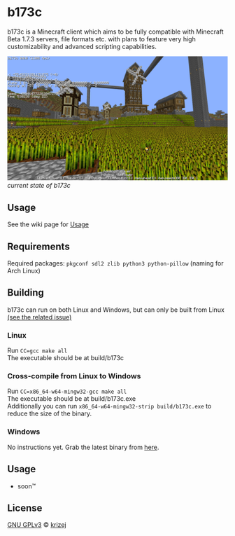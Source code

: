 # b173c

b173c is a Minecraft client which aims to be fully compatible with Minecraft Beta 1.7.3 servers, file formats etc. with plans to feature very high customizability and advanced scripting capabilities.

![image of the game running](.github/images/b173c.png)
*current state of b173c*

## Usage
See the wiki page for [Usage](https://github.com/krizej/b173c/wiki/Usage)

## Requirements

Required packages:
`pkgconf sdl2 zlib python3 python-pillow` (naming for Arch Linux)

## Building
  
b173c can run on both Linux and Windows, but can only be built from Linux [(see the related issue)](https://github.com/krizej/b173c/issues/5)

### Linux
Run `CC=gcc make all`  
The executable should be at build/b173c  

### Cross-compile from Linux to Windows
Run `CC=x86_64-w64-mingw32-gcc make all`  
The executable should be at build/b173c.exe  
Additionally you can run `x86_64-w64-mingw32-strip build/b173c.exe` to reduce the size of the binary.  

### Windows
No instructions yet. Grab the latest binary from [here](https://github.com/krizej/b173c/actions/workflows/build.yml).

## Usage

- soon™

## License

[GNU GPLv3](LICENSE) © [krizej](https://github.com/krizej)
